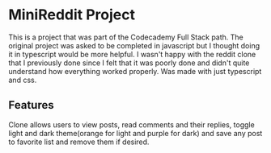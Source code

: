 # MiniReddit Project

This is a project that was part of the Codecademy Full Stack path. The original project was asked to be completed in javascript but I thought doing it in typescript would be more helpful. I wasn't happy with the reddit clone that I previously done since I felt that it was poorly done and didn't quite understand how everything worked properly. Was made with just typescript and css.

## Features

Clone allows users to view posts, read comments and their replies, toggle light and dark theme(orange for light and purple for dark) and save any post to favorite list and remove them if desired. 
